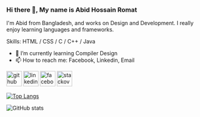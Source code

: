 ### Hi there 👋, My name is Abid Hossain Romat
I'm Abid from Bangladesh, and works on Design and Development. I really enjoy learning languages and frameworks.

Skills: HTML / CSS / C / C++ / Java

- 🌱 I’m currently learning Compiler Design 
- 📫 How to reach me: Facebook, Linkedin, Email 


[<img src='https://cdn.jsdelivr.net/npm/simple-icons@3.0.1/icons/github.svg' alt='github' height='40'>](https://github.com/Abidhr-01)  [<img src='https://cdn.jsdelivr.net/npm/simple-icons@3.0.1/icons/linkedin.svg' alt='linkedin' height='40'>](https://www.linkedin.com/in/https://www.linkedin.com/in/abidhr//)  [<img src='https://cdn.jsdelivr.net/npm/simple-icons@3.0.1/icons/facebook.svg' alt='facebook' height='40'>](https://www.facebook.com/https://www.facebook.com/abidhromat/)  [<img src='https://cdn.jsdelivr.net/npm/simple-icons@3.0.1/icons/stackoverflow.svg' alt='stackoverflow' height='40'>](https://stackoverflow.com/users/https://stackoverflow.com/users/22135066/abid-hossain)  

[![Top Langs](https://github-readme-stats.vercel.app/api/top-langs/?username=Abidhr-01)](https://github.com/anuraghazra/github-readme-stats)

![GitHub stats](https://github-readme-stats.vercel.app/api?username=Abidhr-01&show_icons=true)  
 

